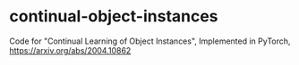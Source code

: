 # continual-object-instances
Code for "Continual Learning of Object Instances", Implemented in PyTorch, https://arxiv.org/abs/2004.10862 

